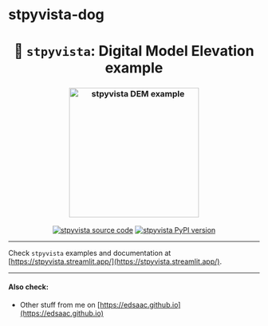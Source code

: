 # stpyvista-dog

<h1 align="center">
  <strong>🧊 <code>stpyvista</code></strong>: Digital Model Elevation example
</h1>

<h3 align="center">
  <a href="https://stpyvista-dog-dem.streamlit.app/"><img alt="stpyvista DEM example" src="https://img.shields.io/static/v1?label=%20&message=Open%20in%20Community%20Cloud&color=pink&logo=streamlit" width=260></a>
</h3>

<p align=center>
<a href="https://github.com/edsaac/stpyvista"><img alt="stpyvista source code" src="https://img.shields.io/static/v1?label=&message=Source%20code&color=informational&logo=github"></a>
<a href="https://pypi.org/project/stpyvista/"><img alt="stpyvista PyPI version" src="https://badgen.net/pypi/v/stpyvista"></a>
</p>

******

Check `stpyvista` examples and documentation at [https://stpyvista.streamlit.app/](https://stpyvista.streamlit.app/).

*****
#### Also check:
* Other stuff from me on [https://edsaac.github.io](https://edsaac.github.io)

